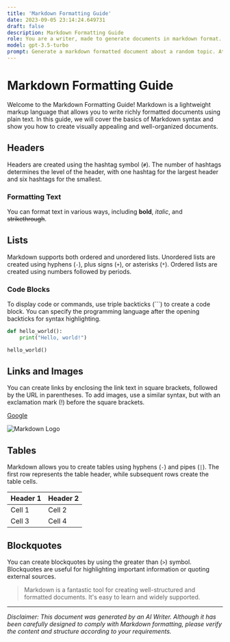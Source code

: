 ```yaml
---
title: 'Markdown Formatting Guide'
date: 2023-09-05 23:14:24.649731
draft: false
description: Markdown Formatting Guide
role: You are a writer, made to generate documents in markdown format. It is very important that all of the documents you generate are in valid markdown format.
model: gpt-3.5-turbo
prompt: Generate a markdown formatted document about a random topic. At the bottom, include a disclaimer explaining that the document was generated by you. The first line of the document should be the title. Make sure that the entire document is in proper markdown format, using a mix of various tags to make the document visually appealing.
---
```


# Markdown Formatting Guide

Welcome to the Markdown Formatting Guide! Markdown is a lightweight markup language that allows you to write richly formatted documents using plain text. In this guide, we will cover the basics of Markdown syntax and show you how to create visually appealing and well-organized documents.

## Headers

Headers are created using the hashtag symbol (`#`). The number of hashtags determines the level of the header, with one hashtag for the largest header and six hashtags for the smallest.

### Formatting Text

You can format text in various ways, including **bold**, *italic*, and ~~strikethrough~~.

## Lists

Markdown supports both ordered and unordered lists. Unordered lists are created using hyphens (`-`), plus signs (`+`), or asterisks (`*`). Ordered lists are created using numbers followed by periods.

### Code Blocks

To display code or commands, use triple backticks (\```) to create a code block. You can specify the programming language after the opening backticks for syntax highlighting.

```python
def hello_world():
    print("Hello, world!")

hello_world()
```

## Links and Images

You can create links by enclosing the link text in square brackets, followed by the URL in parentheses. To add images, use a similar syntax, but with an exclamation mark (!) before the square brackets.

[Google](https://www.google.com)

![Markdown Logo](https://d33wubrfki0l68.cloudfront.net/eb704f55b163bda5b1995fc103c2f6224b8d2afa/a830c/img/markdown.png)

## Tables

Markdown allows you to create tables using hyphens (`-`) and pipes (`|`). The first row represents the table header, while subsequent rows create the table cells.

| Header 1 | Header 2 |
| -------- | -------- |
| Cell 1   | Cell 2   |
| Cell 3   | Cell 4   |

## Blockquotes

You can create blockquotes by using the greater than (`>`) symbol. Blockquotes are useful for highlighting important information or quoting external sources.

> Markdown is a fantastic tool for creating well-structured and formatted documents. It's easy to learn and widely supported.

---

*Disclaimer: This document was generated by an AI Writer. Although it has been carefully designed to comply with Markdown formatting, please verify the content and structure according to your requirements.*